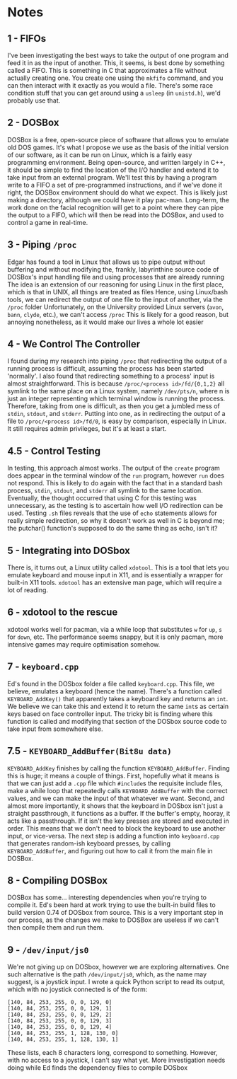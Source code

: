 # Notes

## 1 - FIFOs
I've been investigating the best ways to take the output of one program and feed it in as the input of another.
This, it seems, is best done by something called a FIFO.
This is something in C that approximates a file without actually creating one.
You create one using the `mkfifo` command, and you can then interact with it exactly as you would a file.
There's some race condition stuff that you can get around using a `usleep` (in `unistd.h`), we'd probably use that.

## 2 - DOSBox
DOSBox is a free, open-source piece of software that allows you to emulate old DOS games.
It's what I propose we use as the basis of the initial version of our software, as it can be run on Linux, which is a fairly easy programming environment.
Being open-source, and written largely in C++, it should be simple to find the location of the I/O handler and extend it to take input from an external program.
We'll test this by having a program write to a FIFO a set of pre-programmed instructions, and if we've done it right, the DOSBox environment should do what we expect.
This is likely just making a directory, although we could have it play pac-man. Long-term, the work done on the facial recognition will get to a point where they can pipe the output to a FIFO, which will then be read into the DOSBox, and used to control a game in real-time.

## 3 - Piping `/proc`
Edgar has found a tool in Linux that allows us to pipe output without buffering
    and without modifying the, frankly, labyrinthine source code of DOSBox's input handling file
    and using processes that are already running
The idea is an extension of our reasoning for using Linux in the first place, which is that in UNIX, all things are treated as files
Hence, using Linux/bash tools, we can redirect the output of one file to the input of another, via the `/proc` folder
Unfortunately, on the University provided Linux servers (`avon`, `bann`, `clyde`, etc.), we can't access `/proc`
    This is likely for a good reason, but annoying nonetheless, as it would make our lives a whole lot easier

## 4 - We Control The Controller
I found during my research into piping `/proc` that redirecting the output of a running process is difficult, assuming the process has been started 'normally'.
I also found that redirecting something to a process' input is almost straightforward.
This is because `/proc/<process id>/fd/{0,1,2}` all symlink to the same place on a Linux system, namely `/dev/pts/n`, where n is just an integer representing which terminal window is running the process.
Therefore, taking from one is difficult, as then you get a jumbled mess of `stdin`, `stdout`, and `stderr`.
Putting into one, as in redirecting the output of a file to `/proc/<process id>/fd/0`, is easy by comparison, especially in Linux.
It still requires admin privileges, but it's at least a start.

## 4.5 - Control Testing
In testing, this approach almost works. The output of the `create` program does appear in the terminal window of the `run` program, however `run` does not respond.
This is likely to do again with the fact that in a standard bash process, `stdin`, `stdout`, and `stderr` all symlink to the same location.
Eventually, the thought occurred that using C for this testing was unnecessary, as the testing is to ascertain how well I/O redirection can be used.
Testing `.sh` files reveals that the use of `echo` statements allows for really simple redirection, so why it doesn't work as well in C is beyond me; the putchar() function's supposed to do the same thing as echo, isn't it?

## 5 - Integrating into DOSbox
There is, it turns out, a Linux utility called `xdotool`. This is a tool that lets you emulate keyboard and mouse input in X11, and is essentially a wrapper for built-in X11 tools.
`xdotool` has an extensive man page, which will require a lot of reading.

## 6 - xdotool to the rescue
xdotool works well for pacman, via a while loop that substitutes `w` for `up`, `s` for `down`, etc.
The performance seems snappy, but it is only pacman, more intensive games may require optimisation somehow.

## 7 - `keyboard.cpp`
Ed's found in the DOSbox folder a file called `keyboard.cpp`.
This file, we believe, emulates a keyboard (hence the name).
There's a function called `KEYBOARD_AddKey()` that apparently takes a keyboard key and returns an `int`.
We believe we can take this and extend it to return the same `int`s as certain keys based on face controller input.
The tricky bit is finding where this function is called and modifying that section of the DOSbox source code to take input from somewhere else.

## 7.5 - `KEYBOARD_AddBuffer(Bit8u data)`
`KEYBOARD_AddKey` finishes by calling the function `KEYBOARD_AddBuffer`.
Finding this is huge; it means a couple of things.
First, hopefully what it means is that we can just add a `.cpp` file which `#include`s the requisite include files, make a while loop that repeatedly calls `KEYBOARD_AddBuffer` with the correct values, and we can make the input of that whatever we want.
Second, and almost more importantly, it shows that the keyboard in DOSbox isn't just a straight passthrough, it functions as a buffer.
If the buffer's empty, hooray, it acts like a passthrough.
If it isn't the key presses are stored and executed in order.
This means that we don't need to block the keyboard to use another input, or vice-versa.
The next step is adding a function into `keyboard.cpp` that generates random-ish keyboard presses, by calling `KEYBOARD_AddBuffer`, and figuring out how to call it from the main file in DOSBox.

## 8 - Compiling DOSBox
DOSBox has some... interesting dependencies when you're trying to compile it.
Ed's been hard at work trying to use the built-in build files to build version 0.74 of DOSbox from source.
This is a very important step in our process, as the changes we make to DOSBox are useless if we can't then compile them and run them.

## 9 - `/dev/input/js0`
We're not giving up on DOSbox, however we are exploring alternatives.
One such alternative is the path `/dev/input/js0`, which, as the name may suggest, is a joystick input.
I wrote a quick Python script to read its output, which with no joystick connected is of the form:
```
[140, 84, 253, 255, 0, 0, 129, 0]
[140, 84, 253, 255, 0, 0, 129, 1]
[140, 84, 253, 255, 0, 0, 129, 2]
[140, 84, 253, 255, 0, 0, 129, 3]
[140, 84, 253, 255, 0, 0, 129, 4]
[140, 84, 253, 255, 1, 128, 130, 0]
[140, 84, 253, 255, 1, 128, 130, 1]
```
These lists, each 8 characters long, correspond to something. However, with no access to a joystick, I can't say what yet. More investigation needs doing while Ed finds the dependency files to compile DOSbox

